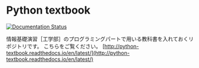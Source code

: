 # Python textbook

[![Documentation Status](https://readthedocs.org/projects/python-textbook/badge/?version=latest)](http://python-textbook.readthedocs.io/en/latest/?badge=latest)

情報基礎演習［工学部］のプログラミングパートで用いる教科書を入れておくリポジトリです。
こちらをご覧ください。
[http://python-textbook.readthedocs.io/en/latest/](http://python-textbook.readthedocs.io/en/latest/)


<!-- pdf作成方法：
1. git clone
2. pip install -r requirements.txt
3. make latexpdf (pandocが必要です)

Python 3.9.14にて生成できることを確認（2023/03/25）
Python 3.12.**にて生成できることを確認（2024/02/19）
 -->

<!--　# 数値計算入門
今後の実験データ解析や物理シミュレーションなど、数値計算を行うための基礎的知識を身につける。
様々な科学技術分野で広く用いられ始めている **Python** というプログラミング言語を使用する。

個人のPCを持ち込んで授業を受ける場合は、この回が始まるまでに予め開発環境をインストールしておくこと。
インストールについては[こちら](src/chapter04.md)を参考にすること。


## [Jupyter-notebookの基本的な使用方法](src/chapter05.md)

## [型・変数](http://nbviewer.jupyter.org/github/Johokiso-enshu/textbook/blob/master/src/chapter06.ipynb)

まずはPythonを電卓として使う。簡単な四則演算をコンピュータに命令し実行させることで、
Jupyter-notebookの使用法に慣れるとともに、
数値計算の重要な概念となる型・変数の概念について学ぶ。
特に、整数型・実数型・文字型・リスト型という変数の型について詳しく学ぶ。

計算の具体例として、フィボナッチ数列を計算するプログラムを開発する。
その結果をグラフ描画することで、計算の過程を実感する。



## [繰り返し処理、関数、numpyを用いた特殊関数の計算](http://nbviewer.jupyter.org/github/Johokiso-enshu/textbook/blob/master/src/chapter07.ipynb)

コンピュータに効率よく計算をさせるには、よく似た処理を「繰り返し」行わせることが重要である。

ここでは、Pythonが提供する繰り返し構造である`for`ループと`while`ループについて学ぶ。
リスト型変数との組み合わせにより、効率よく計算ができることを示す。

前回に比べてソースコードはだんだん長くなってくる。
このような複雑な計算をするプログラムを開発する上では
「わかりやすい」ソースコードを書くということが非常に重要となる。

そのための重要な概念である「関数」について学ぶ。
ベクトルの内積や行列積を行うための関数を実装してみることで、関数の仕組みや実装の仕方を学ぶ。
これらを通して、「機能のカプセル化」という概念を学ぶ。

このような汎用的な関数の多くはライブラリとしてまとめられており、これらを用いることでより複雑な計算も行うことができる。
数値計算ライブラリnumpyを用いて、三角関数などの特殊関数を計算し、グラフ描画を行う。


## [応用ー実験ノートの作成ー](http://nbviewer.jupyter.org/github/Johokiso-enshu/textbook/blob/master/src/chapter08.ipynb)

この章ではプログラミングの身近な応用先として、実験ノートの作成・実験データの解析を行う。
仮想的な実験データを描画しデータを概観する。
さらにそのデータに対し最小二乗近似を行い、データから意味を抽出する。

[宿題](chapter09.md)

## [応用ーロケット弾道のシミュレーションー](http://nbviewer.jupyter.org/github/Johokiso-enshu/textbook/blob/master/src/chapter10.ipynb)

この章では別の応用先として、ロケットの弾道のシミュレーションを行う。
空気抵抗があるときの物体の運動方程式を差分化し、繰り返し処理を用いてその起動をシミュレートする。


## [応用ー素数探索ー](http://nbviewer.jupyter.org/github/Johokiso-enshu/textbook/blob/master/src/chapter11.ipynb)

この回では、これまで習った技術を用いて、素数探索プログラムをゼロから作成する。
ロジックを工夫し、わかりやすく、計算速度が早いプログラムを作成することが目的である。
特に計算速度定を計測し、最も速いプログラムと、そうでないプログラムを比較することで、
数値計算のボトルネックや、アルゴリズムの改善法について学ぶ。


## 発展ーオブジェクト指向入門ー
この章では、関数よりもさらに高度にカプセル化するための概念である「オブジェクト指向」プログラミングについて学ぶ。
現代的なプログラミングを行う上で必要な概念を実感する。
--->
